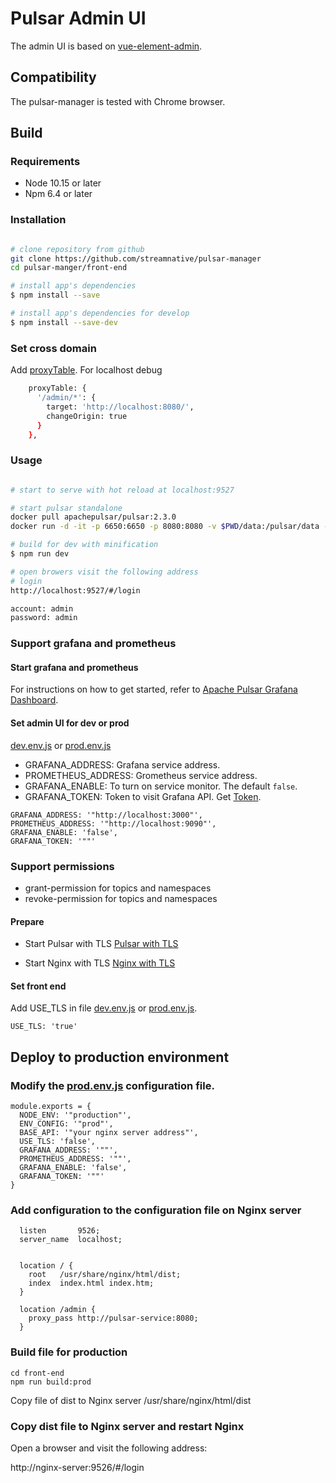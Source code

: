 # Pulsar Admin UI

The admin UI is based on [vue-element-admin](https://panjiachen.github.io/vue-element-admin/#/dashboard).

## Compatibility

The pulsar-manager is tested with Chrome browser.

## Build

### Requirements

* Node 10.15 or later
* Npm 6.4 or later

### Installation


```bash

# clone repository from github
git clone https://github.com/streamnative/pulsar-manager
cd pulsar-manger/front-end

# install app's dependencies
$ npm install --save

# install app's dependencies for develop
$ npm install --save-dev

```

### Set cross domain
Add [proxyTable](https://github.com/streamnative/pulsar-manager/blob/master/front-end/config/index.js).
For localhost debug
```bash
    proxyTable: {
      '/admin/*': {
        target: 'http://localhost:8080/',
        changeOrigin: true
      }
    },
```

### Usage

```bash

# start to serve with hot reload at localhost:9527

# start pulsar standalone
docker pull apachepulsar/pulsar:2.3.0
docker run -d -it -p 6650:6650 -p 8080:8080 -v $PWD/data:/pulsar/data --name pulsar-standalone apachepulsar/pulsar:2.3.0 bin/pulsar standalone

# build for dev with minification
$ npm run dev

# open browers visit the following address
# login
http://localhost:9527/#/login

account: admin
password: admin

```

### Support grafana and prometheus

#### Start grafana and prometheus
For instructions on how to get started, refer to [Apache Pulsar Grafana Dashboard](https://github.com/streamnative/apache-pulsar-grafana-dashboard).

#### Set admin UI for dev or prod
[dev.env.js](https://github.com/tuteng/pulsar-manager/blob/feature/add-readme/front-end/config/dev.env.js) or [prod.env.js](https://github.com/tuteng/pulsar-manager/blob/feature/add-readme/front-end/config/prod.env.js)

* GRAFANA_ADDRESS: Grafana service address.
* PROMETHEUS_ADDRESS: Grometheus service address.
* GRAFANA_ENABLE: To turn on service monitor. The default `false`.
* GRAFANA_TOKEN: Token to visit Grafana API. Get [Token](https://grafana.com/docs/http_api/auth/).
```
GRAFANA_ADDRESS: '"http://localhost:3000"',
PROMETHEUS_ADDRESS: '"http://localhost:9090"',
GRAFANA_ENABLE: 'false',
GRAFANA_TOKEN: '""'
```

### Support permissions

* grant-permission for topics and namespaces
* revoke-permission for topics and namespaces

#### Prepare

* Start Pulsar with TLS
[Pulsar with TLS](http://pulsar.apache.org/docs/en/security-overview/)

* Start Nginx with TLS
[Nginx with TLS](http://nginx.org/en/docs/http/configuring_https_servers.html)

#### Set front end
Add USE_TLS in file [dev.env.js](https://github.com/tuteng/pulsar-manager/blob/feature/add-readme/front-end/config/dev.env.js) or [prod.env.js](https://github.com/tuteng/pulsar-manager/blob/feature/add-readme/front-end/config/prod.env.js).

```
USE_TLS: 'true'
```

## Deploy to production environment

### Modify the [prod.env.js](https://github.com/streamnative/pulsar-manager/blob/master/front-end/config/prod.env.js) configuration file.
```
module.exports = {
  NODE_ENV: '"production"',
  ENV_CONFIG: '"prod"',
  BASE_API: '"your nginx server address"',
  USE_TLS: 'false',
  GRAFANA_ADDRESS: '""',
  PROMETHEUS_ADDRESS: '""',
  GRAFANA_ENABLE: 'false',
  GRAFANA_TOKEN: '""'
}
```

### Add configuration to the configuration file on Nginx server

```
  listen       9526;
  server_name  localhost;


  location / {
    root   /usr/share/nginx/html/dist;
    index  index.html index.htm;
  }

  location /admin {
    proxy_pass http://pulsar-service:8080;
  }
```

### Build file for production

```
cd front-end
npm run build:prod
```
Copy file of dist to Nginx server /usr/share/nginx/html/dist

### Copy dist file to Nginx server and restart Nginx
Open a browser and visit the following address:

http://nginx-server:9526/#/login
